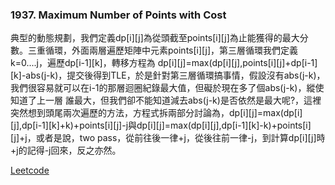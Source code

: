 ### 1937. Maximum Number of Points with Cost

典型的動態規劃，我們定義dp[i][j]為從頭截至points[i][j]為止能獲得的最大分數。三重循環，外面兩層遍歷矩陣中元素points[i][j]，第三層循環我們定義k=0....j，遍歷dp[i-1][k]，轉移方程為
dp[i][j]=max(dp[i][j],points[i][j]+dp[i-1][k]-abs(j-k)，提交後得到TLE，於是針對第三層循環搞事情，假設沒有abs(j-k)，我們很容易就可以在i-1的那層迴圈紀錄最大值，但礙於現在多了個abs(j-k)，縱使知道了上一層
誰最大，但我們卻不能知道減去abs(j-k)是否依然是最大呢?，這裡突然想到頭尾兩次遍歷的方法，方程式拆兩部分討論為，dp[i][j]=max(dp[i][j],dp[i-1][k]+k)+points[i][j]-j與dp[i][j]=max(dp[i][j],dp[i-1][k]-k)+points[i][j]+j，或者是說，two pass，從前往後一律+j，從後往前一律-j，到計算dp[i][j]時+j的記得-j回來，反之亦然。


[Leetcode](https://leetcode.com/problems/maximum-number-of-points-with-cost/)

